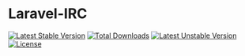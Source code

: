 Laravel-IRC
===========
[![Latest Stable Version](https://poser.pugx.org/tjbenator/irc/v/stable.svg)](https://packagist.org/packages/tjbenator/irc) [![Total Downloads](https://poser.pugx.org/tjbenator/irc/downloads.svg)](https://packagist.org/packages/tjbenator/irc) [![Latest Unstable Version](https://poser.pugx.org/tjbenator/irc/v/unstable.svg)](https://packagist.org/packages/tjbenator/irc) [![License](https://poser.pugx.org/tjbenator/irc/license.svg)](https://packagist.org/packages/tjbenator/irc)


